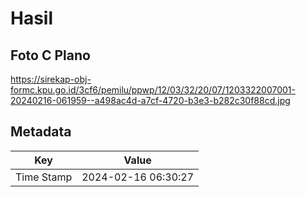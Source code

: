 # Hasil

## Foto C Plano

https://sirekap-obj-formc.kpu.go.id/3cf6/pemilu/ppwp/12/03/32/20/07/1203322007001-20240216-061959--a498ac4d-a7cf-4720-b3e3-b282c30f88cd.jpg


## Metadata

| Key        | Value               |
| ---------- | ------------------- |
| Time Stamp | 2024-02-16 06:30:27 |




